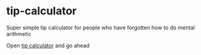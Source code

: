 # tip-calculator
Super simple tip calculator for people who have forgotten how to do mental arithmetic


Open [tip calculator](https://luckynrslevin.github.io/tip-calculator/tipcalc.html) and go ahead
